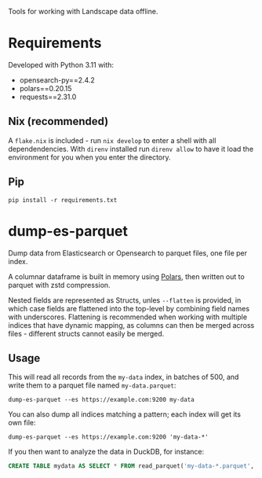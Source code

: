Tools for working with Landscape data offline.

# Requirements

Developed with Python 3.11 with:

- opensearch-py==2.4.2
- polars==0.20.15
- requests==2.31.0

## Nix (recommended)

A `flake.nix` is included - run `nix develop` to enter a shell with all dependendencies. 
With `direnv` installed run `direnv allow` to have it load the environment for you when you enter the directory.

## Pip

    pip install -r requirements.txt

# dump-es-parquet

Dump data from Elasticsearch or Opensearch to parquet files, one file per index. 

A columnar dataframe is built in memory using [Polars](https://docs.pola.rs/), then written out to parquet with zstd compression.

Nested fields are represented as Structs, unles `--flatten` is provided, in which case fields are flattened into the top-level by combining field names with underscores. Flattening is recommended when working with multiple indices that have dynamic mapping, as columns can then be merged across files - different structs cannot easily be merged.

## Usage

This will read all records from the `my-data` index, in batches of 500, and write them to a parquet file named `my-data.parquet`:

    dump-es-parquet --es https://example.com:9200 my-data

You can also dump all indices matching a pattern; each index will get its own file:

    dump-es-parquet --es https://example.com:9200 'my-data-*'

If you then want to analyze the data in DuckDB, for instance:

```sql
CREATE TABLE mydata AS SELECT * FROM read_parquet('my-data-*.parquet', union_by_name=true);
```
